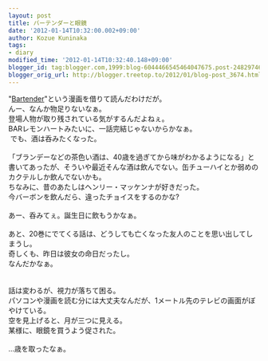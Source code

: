 ```yaml
---
layout: post
title: バーテンダーと眼鏡
date: '2012-01-14T10:32:00.002+09:00'
author: Kozue Kuninaka
tags:
- diary
modified_time: '2012-01-14T10:32:40.148+09:00'
blogger_id: tag:blogger.com,1999:blog-6044466545464047675.post-2482974675357559849
blogger_orig_url: http://blogger.treetop.to/2012/01/blog-post_3674.html
---
```


"<a href="http://sj.shueisha.co.jp/contents/bartender/index.html" target="_blank">Bartender</a>"という漫画を借りて読んだわけだが。<br />んー、なんか物足りないなぁ。<br />登場人物が取り残されている気がするんだよねぇ。<br />BARレモンハートみたいに、一話完結じゃないからかなぁ。<br />&nbsp;でも、酒は呑みたくなった。<br /> <br />「ブランデーなどの茶色い酒は、40歳を過ぎてから味がわかるようになる」と書いてあったが、そういや最近そんな酒は飲んでない。缶チューハイとか弱めのカクテルしか飲んでないかも。<br />ちなみに、昔のあたしはヘンリー・マッケンナが好きだった。<br />今バーボンを飲んだら、違ったチョイスをするのかな?<br /><br />あー、呑みてぇ。誕生日に飲もうかなぁ。<br /><br />あと、20巻にでてくる話は、どうしても亡くなった友人のことを思い出してしまうし。<br />奇しくも、昨日は彼女の命日だったし。<br />なんだかなぁ。<br /><br /><br />話は変わるが、視力が落ちて困る。<br />パソコンや漫画を読む分には大丈夫なんだが、1メートル先のテレビの画面がぼやけている。<br />空を見上げると、月が三つに見える。<br />某様に、眼鏡を買うよう促された。<br /><br />…歳を取ったなぁ。<br />